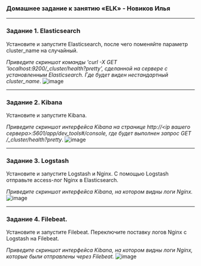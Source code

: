### Домашнее задание к занятию «ELK» - Новиков Илья

---

### Задание 1. Elasticsearch 

Установите и запустите Elasticsearch, после чего поменяйте параметр cluster_name на случайный. 

*Приведите скриншот команды 'curl -X GET 'localhost:9200/_cluster/health?pretty', сделанной на сервере с установленным Elasticsearch. Где будет виден нестандартный cluster_name*.
![image](https://github.com/Dendroit/hometasks/assets/155379046/32a8bcbc-ee2c-4237-a28d-9249bb8ddeef)


---

### Задание 2. Kibana

Установите и запустите Kibana.

*Приведите скриншот интерфейса Kibana на странице http://<ip вашего сервера>:5601/app/dev_tools#/console, где будет выполнен запрос GET /_cluster/health?pretty*.
![image](https://github.com/Dendroit/hometasks/assets/155379046/9c16ea91-9c84-4ae2-b964-79bbfec4a09b)


---

### Задание 3. Logstash

Установите и запустите Logstash и Nginx. С помощью Logstash отправьте access-лог Nginx в Elasticsearch. 

*Приведите скриншот интерфейса Kibana, на котором видны логи Nginx.*
![image](https://github.com/Dendroit/hometasks/assets/155379046/0b178f93-573f-4971-be91-0d054fe6cc7e)


---

### Задание 4. Filebeat. 

Установите и запустите Filebeat. Переключите поставку логов Nginx с Logstash на Filebeat. 

*Приведите скриншот интерфейса Kibana, на котором видны логи Nginx, которые были отправлены через Filebeat.*
![image](https://github.com/Dendroit/hometasks/assets/155379046/22a98d95-0610-4db1-a2ca-c3d201aa03ce)

 
